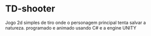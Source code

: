 # TD-shooter

Jogo 2d simples de tiro onde o personagem principal tenta salvar a natureza. programado e animado usando C# e a engine UNITY

